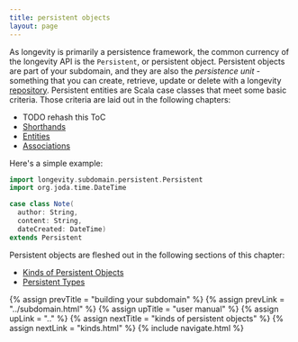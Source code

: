 ```yaml
---
title: persistent objects
layout: page
---
```


As longevity is primarily a persistence framework, the common currency
of the longevity API is the `Persistent`, or persistent
object. Persistent objects are part of your subdomain, and they are
also the _persistence unit_ - something that you can create, retrieve,
update or delete with a longevity [repository](../repo). Persistent
entities are Scala case classes that meet some basic criteria. Those
criteria are laid out in the following chapters:

- TODO rehash this ToC
- [Shorthands](../shorthands)
- [Entities](../entities)
- [Associations](../associations)

Here's a simple example:

``` scala
import longevity.subdomain.persistent.Persistent
import org.joda.time.DateTime

case class Note(
  author: String,
  content: String,
  dateCreated: DateTime)
extends Persistent
```

Persistent objects are fleshed out in the following sections of this chapter:

- [Kinds of Persistent Objects](kinds.html)
- [Persistent Types](ptypes.html)

{% assign prevTitle = "building your subdomain" %}
{% assign prevLink = "../subdomain.html" %}
{% assign upTitle = "user manual" %}
{% assign upLink = ".." %}
{% assign nextTitle = "kinds of persistent objects" %}
{% assign nextLink = "kinds.html" %}
{% include navigate.html %}
